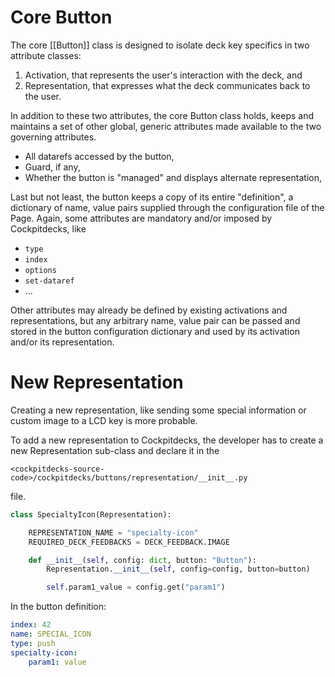 # Core Button

The core [[Button]] class is designed to isolate deck key specifics in two attribute classes:

1. Activation, that represents the user's interaction with the deck, and
2. Representation, that expresses what the deck communicates back to the user.

In addition to these two attributes, the core Button class holds, keeps and maintains a set of other global, generic attributes made available to the two governing attributes.

- All datarefs accessed by the button,
- Guard, if any,
- Whether the button is "managed" and displays alternate representation,

Last but not least, the button keeps a copy of its entire "definition", a dictionary of name, value pairs supplied through the configuration file of the Page. Again, some attributes are mandatory and/or imposed by Cockpitdecks, like

- `type`
- `index`
- `options`
- `set-dataref`
- ...

Other attributes may already be defined by existing activations and representations, but any arbitrary name, value pair can be passed and stored in the button configuration dictionary and used by its activation and/or its representation.

# New Representation

Creating a new representation, like sending some special information or custom image to a LCD key is more probable.

To add a new representation to Cockpitdecks, the developer has to create a new Representation sub-class and declare it in the

`<cockpitdecks-source-code>/cockpitdecks/buttons/representation/__init__.py`

file.

```python hl_lines="3-4"
class SpecialtyIcon(Representation):

    REPRESENTATION_NAME = "specialty-icon"
    REQUIRED_DECK_FEEDBACKS = DECK_FEEDBACK.IMAGE

    def __init__(self, config: dict, button: "Button"):
        Representation.__init__(self, config=config, button=button)

        self.param1_value = config.get("param1")

```

In the button definition:

```yaml hl_lines="4"
index: 42
name: SPECIAL_ICON
type: push
specialty-icon:
	param1: value
```
